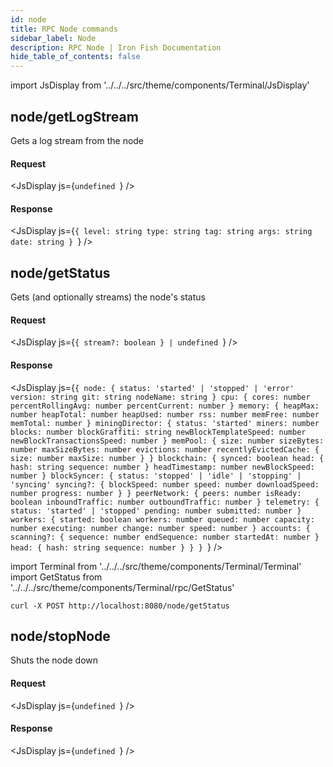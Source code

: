 ```yaml
---
id: node
title: RPC Node commands
sidebar_label: Node
description: RPC Node | Iron Fish Documentation
hide_table_of_contents: false
---
```


import JsDisplay from '../../../src/theme/components/Terminal/JsDisplay'

## node/getLogStream

Gets a log stream from the node

#### Request

<JsDisplay js={`undefined
`} />

#### Response

<JsDisplay js={`{
  level: string
  type: string
  tag: string
  args: string
  date: string
}
`} />

## node/getStatus

Gets (and optionally streams) the node's status

#### Request

<JsDisplay js={`{
  stream?: boolean
} | undefined
`} />

#### Response

<JsDisplay js={`{
  node: {
    status: 'started' | 'stopped' | 'error'
    version: string
    git: string
    nodeName: string
  }
  cpu: {
    cores: number
    percentRollingAvg: number
    percentCurrent: number
  }
  memory: {
    heapMax: number
    heapTotal: number
    heapUsed: number
    rss: number
    memFree: number
    memTotal: number
  }
  miningDirector: {
    status: 'started'
    miners: number
    blocks: number
    blockGraffiti: string
    newBlockTemplateSpeed: number
    newBlockTransactionsSpeed: number
  }
  memPool: {
    size: number
    sizeBytes: number
    maxSizeBytes: number
    evictions: number
    recentlyEvictedCache: {
      size: number
      maxSize: number
    }
  }
  blockchain: {
    synced: boolean
    head: {
      hash: string
      sequence: number
    }
    headTimestamp: number
    newBlockSpeed: number
  }
  blockSyncer: {
    status: 'stopped' | 'idle' | 'stopping' | 'syncing'
    syncing?: {
      blockSpeed: number
      speed: number
      downloadSpeed: number
      progress: number
    }
  }
  peerNetwork: {
    peers: number
    isReady: boolean
    inboundTraffic: number
    outboundTraffic: number
  }
  telemetry: {
    status: 'started' | 'stopped'
    pending: number
    submitted: number
  }
  workers: {
    started: boolean
    workers: number
    queued: number
    capacity: number
    executing: number
    change: number
    speed: number
  }
  accounts: {
    scanning?: {
      sequence: number
      endSequence: number
      startedAt: number
    }
    head: {
      hash: string
      sequence: number
    }
  }
}
`} />

import Terminal from '../../../src/theme/components/Terminal/Terminal'
import GetStatus from '../../../src/theme/components/Terminal/rpc/GetStatus'

```
curl -X POST http://localhost:8080/node/getStatus
```

<Terminal command={GetStatus} />

## node/stopNode

Shuts the node down

#### Request

<JsDisplay js={`undefined
`} />

#### Response

<JsDisplay js={`undefined
`} />
